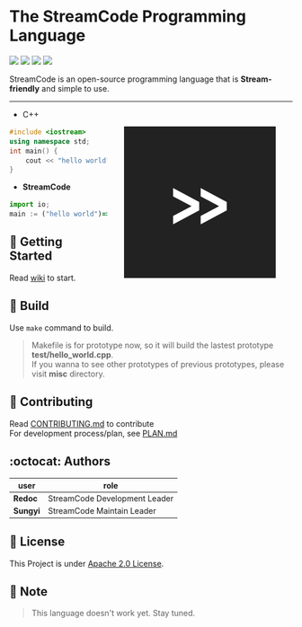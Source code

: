 # The StreamCode Programming Language 

<a><img src="https://img.shields.io/badge/process-Prototyping-red"></a>
<a href="https://github.com/Diggie-Bro/Frog-Prototype-StreamCode/actions/"><img src="https://img.shields.io/badge/protobuild-pass-green"></a>
<a href="https://www.cplusplus.com"><img src="https://img.shields.io/badge/language->=C++-blue"></a>
<a href="./LICENSE"><img src="https://img.shields.io/badge/LICENSE-Apache 2.0-pink"></a>

StreamCode is an open-source programming language that is **Stream-friendly** and simple to use.
<br>
<hr>
<img src="./stream.png" height=270 align="right" hspace="30px" vspace="30px">

 - C++  

``` cpp
#include <iostream>
using namespace std;
int main() {
    cout << "hello world";
}
```

- **StreamCode**
``` javascript 
import io;
main := ("hello world")=>(print);
```

## :tada: Getting Started
Read [wiki](https://github.com/Diggie-Bro/StreamCode/wiki) to start.

## :rocket: Build
Use `make` command to build.
> Makefile is for prototype now, so it will build the lastest prototype **test/hello_world.cpp**.  
> If you wanna to see other prototypes of previous prototypes, please visit **misc** directory.

## :eyes: Contributing
Read [CONTRIBUTING.md](./CONTRIBUTING.md) to contribute  
For development process/plan, see [PLAN.md](./PLAN.md)

## :octocat: Authors
|user|role|
|----|----|
|**Redoc**|StreamCode Development Leader|
|**Sungyi**|StreamCode Maintain Leader|

## :fax: License
This Project is under [Apache 2.0 License](./LICENSE).

## :memo: Note
> This language doesn't work yet. Stay tuned.
